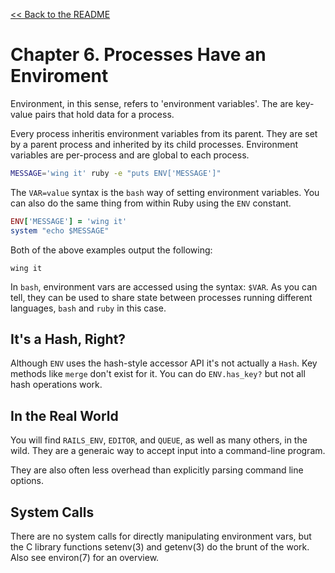 [&lt;&lt; Back to the README](README.md)

# Chapter 6. Processes Have an Enviroment

Environment, in this sense, refers to 'environment variables'. The are key-value
pairs that hold data for a process.

Every process inheritis environment variables from its parent. They are set by a
parent process and inherited by its child processes. Environment variables are
per-process and are global to each process.

```sh
MESSAGE='wing it' ruby -e "puts ENV['MESSAGE']"
```

The `VAR=value` syntax is the `bash` way of setting environment variables. You
can also do the same thing from within Ruby using the `ENV` constant.

```ruby
ENV['MESSAGE'] = 'wing it'
system "echo $MESSAGE"
```

Both of the above examples output the following:

```
wing it
```

In `bash`, environment vars are accessed using the syntax: `$VAR`. As you can
tell, they can be used to share state between processes running different
languages, `bash` and `ruby` in this case.


## It's a Hash, Right?

Although `ENV` uses the hash-style accessor API it's not actually a `Hash`. Key
methods like `merge` don't exist for it. You can do `ENV.has_key?` but not all
hash operations work.

## In the Real World

You will find `RAILS_ENV`, `EDITOR`, and `QUEUE`, as well as many others, in
the wild. They are a generaic way to accept input into a command-line program.

They are also often less overhead than explicitly parsing command line options.

## System Calls

There are no system calls for directly manipulating environment vars, but the
C library functions setenv(3) and getenv(3) do the brunt of the work. Also see
environ(7) for an overview.

